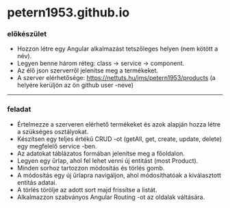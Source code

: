 # petern1953.github.io
### előkészület
- Hozzon létre egy Angular alkalmazást tetszőleges helyen (nem kötött a név).
- Legyen benne három réteg: class -> service -> component.
- Az élő json szerverről jelenítse meg a termékeket.
- A szerver elérhetősége: https://nettuts.hu/jms/petern1953/products (a helyére kerüljön az ön github user -neve)
- ---
### feladat
- Értelmezze a szerveren elérhető termékeket és azok alapján hozza létre a szükséges osztályokat.
- Készítsen egy teljes értékű CRUD -ot (getAll, get, create, update, delete) egy megfelelő service -ben.
- Az adatokat táblázatos formában jelenítse meg a főoldalon.
- Legyen egy űrlap, ahol fel lehet venni új entitást (most Product).
- Minden sorhoz tartozzon módosítás és törlés gomb.
- A módosítás egy új űrlapra navigáljon, ahol módosíthatóak a kiválasztott entitás adatai.
- A törlés törölje az adott sort majd frissítse a listát.
- Alkalmazzon szabványos Angular Routing -ot az oldalak váltására.
